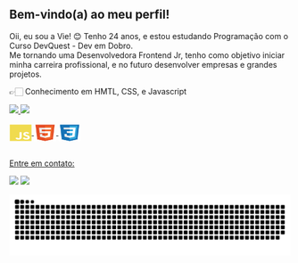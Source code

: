 ## Bem-vindo(a) ao meu perfil! 
Oii, eu sou a Vie! 😊 Tenho 24 anos, e estou estudando Programação com o Curso DevQuest - Dev em Dobro. <br>
Me tornando uma Desenvolvedora Frontend Jr, tenho como objetivo iniciar minha carreira profissional, e no futuro desenvolver empresas e grandes projetos.

👉🏻 Conhecimento em HMTL, CSS, e Javascript<br>

 <div>
   <a href="https://github.com/Vitoria-Floriano">
   <img height="180em" src="https://github-readme-stats.vercel.app/api?username=Vitoria-Floriano&show_icons=true&theme=tokyonight&include_all_commits=true&count_private=true"/>
   <img height="180em" src="https://github-readme-stats.vercel.app/api/top-langs/?username=Vitoria-Floriano&layout=compact&langs_count=6&theme=tokyonight"/>

</div>
<div style="display: inline_block"><br>
  <img align="center" alt="Js" height="30" width="40" src="https://raw.githubusercontent.com/devicons/devicon/master/icons/javascript/javascript-plain.svg">
  <img align="center" alt="HTML" height="30" width="40" src="https://raw.githubusercontent.com/devicons/devicon/master/icons/html5/html5-original.svg">
  <img align="center" alt="CSS" height="30" width="40" src="https://raw.githubusercontent.com/devicons/devicon/master/icons/css3/css3-original.svg">
</div>
 
 <br>
 
 Entre em contato:
 <div>
   <a href="https://www.linkedin.com/in/vitoria-floriano/" target="_blank"><img src="https://img.shields.io/badge/-LinkedIn-%230077B5?style=for-the-badge&logo=linkedin&logoColor=white" target="_blank"></a>
   <a href = "mailto:viefloriano@hotmail.com"><img src="https://img.shields.io/badge/Microsoft_Outlook-0078D4?style=for-the-badge&logo=microsoft-outlook&logoColor=white"></a>
 </div>
 
<div> 

![snake gif](https://github.com/Vitoria-Floriano/Vitoria-Floriano/blob/output/github-contribution-grid-snake.svg)

</div>
